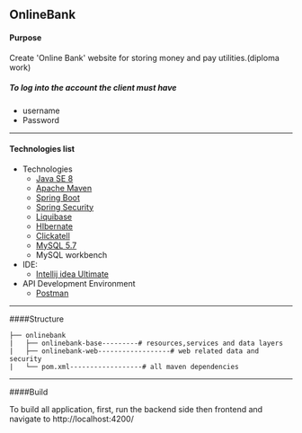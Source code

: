   ## OnlineBank
  
#### Purpose 
  Create 'Online Bank' website for storing money and pay utilities.(diploma work)


##### To log into the account the client must have
   - username
   - Password 
   -------
#### Technologies list
 - Technologies
     * [Java SE 8](http://www.oracle.com/technetwork/java/javase/overview/index.html)
     * [Apache Maven](https://maven.apache.org/)
     * [Spring Boot](http://projects.spring.io/spring-boot/)
     * [Spring Security](http://projects.spring.io/spring-security/)
     * [Liquibase](http://www.liquibase.org/index.html)
     * [HIbernate](http://hibernate.org/orm/)
     * [Clickatell](https://www.clickatell.com/)
     * [MySQL 5.7](https://www.mysql.com/downloads/) 
     * MySQL workbench
  - IDE:
     - [Intellij idea Ultimate](https://www.jetbrains.com/idea/download/#section=linux)
  - API Development Environment
    -  [Postman](https://www.getpostman.com/)
-------

####Structure

```
├── onlinebank
|   ├── onlinebank-base---------# resources,services and data layers
|   ├── onlinebank-web------------------# web related data and security
|   └── pom.xml------------------# all maven dependencies
```
-------

####Build

To build all application, first, run the backend side then frontend and navigate to http://localhost:4200/ 